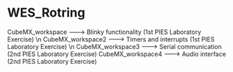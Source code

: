 # WES_Rotring
CubeMX_workspace 	---> Blinky functionality 	(1st PIES Laboratory Exercise) \n
CubeMX_workspace2 	---> Timers and interrupts 	(1st PIES Laboratory Exercise) \n
CubeMX_workspace3 	---> Serial communication 	(2nd PIES Laboratory Exercise)
CubeMX_workspace4	---> Audio interface 		(2nd PIES Laboratory Exercise)

